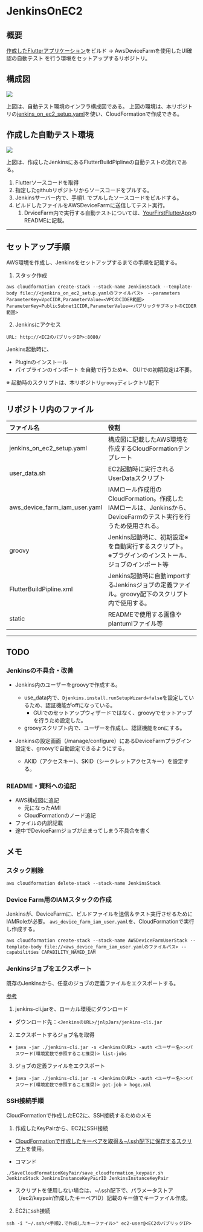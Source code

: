 # JenkinsOnEC2

## 概要

[作成したFlutterアプリケーション](https://github.com/OrangeJuice652/YourFirstFlutterApp)をビルド -> AwsDeviceFarmを使用したUI確認の自動テスト
を行う環境をセットアップするリポジトリ。

## 構成図

![](./static/jenkins_on_ec2_diagram.png)

上図は、自動テスト環境のインフラ構成図である。
上図の環境は、本リポジトリの[jenkins_on_ec2_setup.yaml](./jenkins_on_ec2_setup.yaml)を使い、CloudFormationで作成できる。


## 作成した自動テスト環境

![](./static/flutter_build_pipline.png)

上図は、作成したJenkinsにあるFlutterBuildPiplineの自動テストの流れである。

1. Flutterソースコードを取得
  1. 指定したgithubリポジトリからソースコードをプルする。
2. Jenkinsサーバー内で、手順1. でプルしたソースコードをビルドする。
3. ビルドしたファイルをAWSDeviceFarmに送信してテスト実行。
   1. DrviceFarm内で実行する自動テストについては、[YourFirstFlutterApp](https://github.com/OrangeJuice652/YourFirstFlutterApp)のREADMEに記載。


***

## セットアップ手順

AWS環境を作成し、Jenkinsをセットアップするまでの手順を記載する。

1. スタック作成

```
aws cloudformation create-stack --stack-name JenkinsStack --template-body file://<jenkins_on_ec2_setup.yamlのファイルパス>　--parameters ParameterKey=VpcCIDR,ParameterValue=<VPCのCIDER範囲> ParameterKey=PublicSubnet1CIDR,ParameterValue=<パブリックサブネットのCIDER範囲>
```

2. Jenkinsにアクセス

```
URL: http://<EC2のパブリックIP>:8080/
```

Jenkins起動時に、
- Pluginのインストール
- パイプラインのインポート
を自動で行うため※、
GUIでの初期設定は不要。

※ 起動時のスクリプトは、本リポジトリ`groovy`ディレクトリ配下

***

## リポジトリ内のファイル

| ファイル名                        | 役割                                                                                 |
|:------------------------------|:-----------------------------------------------------------------------------------|
| jenkins_on_ec2_setup.yaml     | 構成図に記載したAWS環境を作成するCloudFormationテンプレート                                      |
| user_data.sh                  | EC2起動時に実行されるUserDataスクリプト                                                       |
| aws_device_farm_iam_user.yaml | IAMロール作成用のCloudFormation。作成したIAMロールは、Jenkinsから、DeviceFarmのテスト実行を行うため使用される。 |
| groovy                        | Jenkins起動時に、初期設定※を自動実行するスクリプト。 <br>※プラグインのインストール、ジョブのインポート等                  |
| FlutterBuildPipline.xml       | Jenkins起動時に自動importするJenkinsジョブの定義ファイル。groovy配下のスクリプト内で使用する。             |
| static                        | READMEで使用する画像やplantumlファイル等                                                     |

***

## TODO

### Jenkinsの不具合・改善

- Jenkins内のユーザーをgroovyで作成する。
  - use_data内で、`Djenkins.install.runSetupWizard=false`を設定しているため、認証機能がoffになっている。
    - GUIでのセットアップウィザードではなく、groovyでセットアップを行うため設定した。
  - groovyスクリプト内で、ユーザーを作成し、認証機能をonにする。

- Jenkinsの設定画面（/manage/configure）にあるDeviceFarmプラグイン設定を、groovyで自動設定できるようにする。
  - AKID（アクセスキー）、SKID（シークレットアクセスキー）を設定する。

### README・資料への追記
- AWS構成図に追記
  - 元になったAMI
  - CloudFormationのノード追記
- ファイルの内訳記載
- 途中でDeviceFarmジョブが止まってしまう不具合を書く

## メモ

### スタック削除
```
aws cloudformation delete-stack --stack-name JenkinsStack
```

### Device Farm用のIAMスタックの作成

Jenkinsが、DeviceFarmに、ビルドファイルを送信＆テスト実行させるためにIAMRoleが必要。
`aws_device_farm_iam_user.yaml`を、CloudFormationで実行し作成する。

```
aws cloudformation create-stack --stack-name AWSDeviceFarmUserStack --template-body file://<aws_device_farm_iam_user.yamlのファイルパス> --capabilities CAPABILITY_NAMED_IAM
```

### Jenkinsジョブをエクスポート

既存のJenkinsから、任意のジョブの定義ファイルをエクスポートする。

[参考](https://www.jenkins.io/doc/book/managing/cli/)

1. jenkins-cli.jarを、ローカル環境にダウンロード
  - ダウンロード先：`<JenkinsのURL>/jnlpJars/jenkins-cli.jar`

2. エクスポートするジョブ名を取得
  -  `java -jar ./jenkins-cli.jar -s <JenkinsのURL> -auth <ユーザー名>:<パスワード(環境変数で参照すること推奨)> list-jobs`

3. ジョブの定義ファイルをエクスポート
  -  `java -jar ./jenkins-cli.jar -s <JenkinsのURL> -auth <ユーザー名>:<パスワード(環境変数で参照すること推奨)> get-job > hoge.xml`

### SSH接続手順

CloudFormationで作成したEC2に、SSH接続するためのメモ

1. 作成したKeyPairから、EC2にSSH接続

- [CloudFormationで作成したキーペアを取得＆~/.ssh配下に保存するスクリプト](https://github.com/OrangeJuice652/SaveCloudFormationKeyPair/tree/main)を使用。

 - コマンド
 ```
 ./SaveCloudFormationKeyPair/save_cloudformation_keypair.sh JenkinsStack JenkinsInstanceKeyPairID JenkinsInstanceKeyPair
 ```

- スクリプトを使用しない場合は、~/.ssh配下で、パラメータストア（/ec2/keypair/作成したキーペアID）記載のキー値でキーファイル作成。

2. EC2にssh接続

```
ssh -i "~/.ssh/<手順2.で作成したキーファイル>" ec2-user@<EC2のパブリックIP>
```
